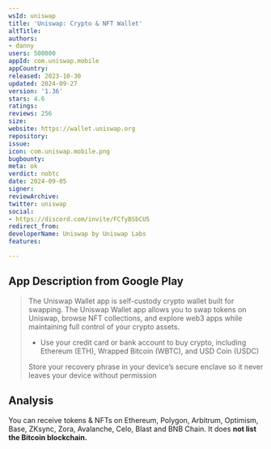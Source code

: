 ```yaml
---
wsId: uniswap
title: 'Uniswap: Crypto & NFT Wallet'
altTitle: 
authors:
- danny
users: 500000
appId: com.uniswap.mobile
appCountry: 
released: 2023-10-30
updated: 2024-09-27
version: '1.36'
stars: 4.6
ratings: 
reviews: 256
size: 
website: https://wallet.uniswap.org
repository: 
issue: 
icon: com.uniswap.mobile.png
bugbounty: 
meta: ok
verdict: nobtc
date: 2024-09-05
signer: 
reviewArchive: 
twitter: uniswap
social:
- https://discord.com/invite/FCfyBSbCU5
redirect_from: 
developerName: Uniswap by Uniswap Labs
features: 

---
```


## App Description from Google Play

> The Uniswap Wallet app is self-custody crypto wallet built for swapping. The Uniswap Wallet app allows you to swap tokens on Uniswap, browse NFT collections, and explore web3 apps while maintaining full control of your crypto assets.
>
> - Use your credit card or bank account to buy crypto, including Ethereum (ETH), Wrapped Bitcoin (WBTC), and USD Coin (USDC)
>
> Store your recovery phrase in your device’s secure enclave so it never leaves your device without permission

## Analysis 

You can receive tokens & NFTs on Ethereum, Polygon, Arbitrum, Optimism, Base, ZKsync, Zora, Avalanche, Celo, Blast and BNB Chain. It does **not list the Bitcoin blockchain.**


